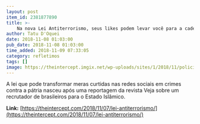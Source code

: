 ```yaml
---
layout: post
item_id: 2381877890
title: >-
    Na nova Lei Antiterrorismo, seus likes podem levar você para a cadeia
author: Tatu D'Oquei
date: 2018-11-08 01:03:00
pub_date: 2018-11-08 01:03:00
time_added: 2018-11-09 07:33:05
category: refletimos
tags: []
image: https://theintercept.imgix.net/wp-uploads/sites/1/2018/11/policia-1-1541604538.jpg?auto=compress%2Cformat&q=90&fit=crop&w=1200&h=800
---
```


A lei que pode transformar meras curtidas nas redes sociais em crimes contra a pátria nasceu após uma reportagem da revista Veja sobre um recrutador de brasileiros para o Estado Islâmico.

**Link:** [https://theintercept.com/2018/11/07/lei-antiterrorismo/](https://theintercept.com/2018/11/07/lei-antiterrorismo/)

